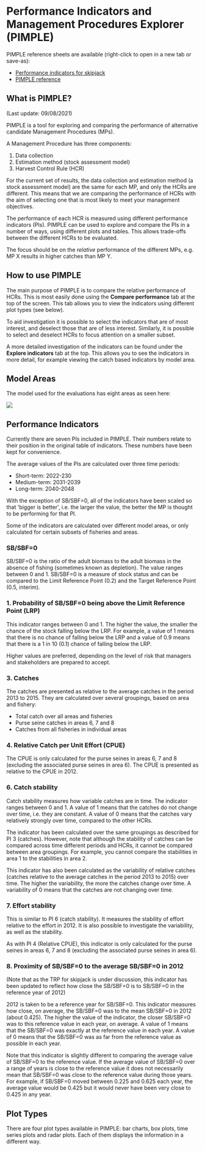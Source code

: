 # Performance Indicators and Management Procedures Explorer (PIMPLE)

PIMPLE reference sheets are available (right-click to open in a new tab or save-as):

* <a href="PIposter.pdf" target="_blank">Performance indicators for skipjack</a>
* <a href="PIMPLEposter2sided.pdf" target="_blank">PIMPLE reference</a>

## What is PIMPLE?

(Last update: 09/08/2021)

PIMPLE is a tool for exploring and comparing the performance of alternative candidate Management Procedures (MPs).

A Management Procedure has three components:

1. Data collection
2. Estimation method (stock assessment model)
3. Harvest Control Rule (HCR)

For the current set of results, the data collection and estimation method (a stock assessment model) are the same for each MP, and only the HCRs are different.
This means that we are comparing the performance of HCRs with the aim of selecting one that is most likely to meet your management objectives.

The performance of each HCR is measured using different performance indicators (PIs).
PIMPLE can be used to explore and compare the PIs in a number of ways, using different plots and tables.
This allows trade-offs between the different HCRs to be evaluated.

The focus should be on the *relative* performance of the different MPs, e.g. MP X results in higher catches than MP Y.

## How to use PIMPLE

The main purpose of PIMPLE is to compare the relative performance of HCRs. This is most easily done using the **Compare performance** tab at the top of the screen.
This tab allows you to view the indicators using different plot types (see below).

To aid investigation it is possible to select the indicators that are of most interest, and deselect those that are of less interest.
Similarly, it is possible to select and deselect HCRs to focus attention on a smaller subset.

A more detailed investigation of the indicators can be found under the **Explore indicators** tab at the top.
This allows you to see the indicators in more detail, for example viewing the catch based indicators by model area.

## Model Areas

The model used for the evaluations has eight areas as seen here:

![](skj_8_region_map.png)

## Performance Indicators

Currently there are seven PIs included in PIMPLE.
Their numbers relate to their position in the original table of indicators. These numbers have been kept for convenience.

The average values of the PIs are calculated over three time periods:

* Short-term: 2022-230
* Medium-term: 2031-2039
* Long-term: 2040-2048

With the exception of SB/SBF=0, all of the indicators have been scaled so that 'bigger is better', i.e. the larger the value, the better the MP is thought to be performing for that PI.

Some of the indicators are calculated over different model areas, or only calculated for certain subsets of fisheries and areas.

### SB/SBF=0


SB/SBF=0 is the ratio of the adult biomass to the adult biomass in the absence of fishing (sometimes known as depletion).
The value ranges between 0 and 1.
SB/SBF=0 is a measure of stock status and can be compared to the Limit Reference Point (0.2) and the Target Reference Point (0.5, interim).

### 1. Probability of SB/SBF=0 being above the Limit Reference Point (LRP)

This indicator ranges between 0 and 1.
The higher the value, the smaller the chance of the stock falling below the LRP.
For example, a value of 1 means that there is no chance of falling below the LRP and a value of 0.9 means that there is a 1 in 10 (0.1) chance of falling below the LRP.

Higher values are preferred, depending on the level of risk that managers and stakeholders are prepared to accept.

### 3. Catches

The catches are presented as relative to the average catches in the period 2013 to 2015.
They are calculated over several groupings, based on area and fishery:

* Total catch over all areas and fisheries
* Purse seine catches in areas 6, 7 and 8
* Catches from all fisheries in individual areas

### 4. Relative Catch per Unit Effort (CPUE)

The CPUE is only calculated for the purse seines in areas 6, 7 and 8 (excluding the associated purse seines in area 6).
The CPUE is presented as relative to the CPUE in 2012.

### 6. Catch stability

Catch stability measures how variable catches are in time. 
The indicator ranges between 0 and 1. A value of 1 means that the catches do not change over time, i.e. they are constant.
A value of 0 means that the catches vary relatively strongly over time, compared to the other HCRs.

The indicator has been calculated over the same groupings as described for PI 3 (catches).
However, note that although the stability of catches can be compared across time different periods and HCRs, it cannot be compared between area groupings. 
For example, you cannot compare the stabilities in area 1 to the stabilities in area 2.

This indicator has also been calculated as the variability of relative catches (catches relative to the average catches in the period 2013 to 2015) over time.
The higher the variability, the more the catches change over time.
A variability of 0 means that the catches are not changing over time.

### 7. Effort stability

This is similar to PI 6 (catch stability).
It measures the stability of effort relative to the effort in 2012.
It is also possible to investigate the variability, as well as the stability.

As with PI 4 (Relative CPUE), this indicator is only calculated for the purse seines in areas 6, 7 and 8 (excluding the associated purse seines in area 6).

### 8. Proximity of SB/SBF=0 to the average SB/SBF=0 in 2012

(Note that as the TRP for skipjack is under discussion, this indicator has been updated to reflect how close the SB/SBF=0 is to SB/SBF=0 in the reference year of 2012)

2012 is taken to be a reference year for SB/SBF=0.
This indicator measures how close, on average, the SB/SBF=0 was to the mean SB/SBF=0 in 2012 (about 0.425).
The higher the value of the indicator, the closer SB/SBF=0 was to this reference value in each year, on average.
A value of 1 means that the SB/SBF=0 was exactly at the reference value in each year.
A value of 0 means that the SB/SBF=0 was as far from the reference value as possible in each year.

Note that this indicator is slightly different to comparing the average value of SB/SBF=0 to the reference value.
If the average value of SB/SBF=0 over a range of years is close to the reference value it does not necessarily mean that SB/SBF=0 was close to the reference value during those years.
For example, if SB/SBF=0 moved between 0.225 and 0.625 each year, the average value would be 0.425 but it would never have been very close to 0.425 in any year.

## Plot Types

There are four plot types available in PIMPLE: bar charts, box plots, time series plots and radar plots. Each of them displays the information in a different way.



          
